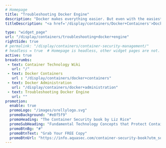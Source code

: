 ```yaml
---
# Homepage
title: "Troubleshooting Docker Engine"
description: "Docker makes everything easier. But even with the easiest platforms, sometimes you run into problems. This page gathers resources about  how to diagnose and troubleshoot problems, send logs, and communicate with the Docker Engine."
titleDescription: "<a href='/display/containers/Docker+Containers'>Docker</a> makes everything easier. But even with the easiest platforms, sometimes you run into problems. This page gathers resources about  how to diagnose and troubleshoot problems, send logs, and communicate with the Docker Engine." 

type: "widget_page"
url: "/display/containers/troubleshooting+docker+engine" 
rightSide: true 
# permalink: "/display/containers/container-security-management/"
# headless = true  # Homepage is headless, other widget pages are not.
active: true
breadcrumbs:
 - text: Container Technology Wiki
   url: "/"
 - text: Docker Containers
   url : "/display/containers/docker+containers"
 - text: Docker Administration
   url: "/display/containers/docker+administration"
 - text: Troubleshooting Docker Engine
   url: ""
promotion:
  enable: true
  promoLogo: "/images/orellylogo.svg"
  promoBackground: "#e8f5f9"
  promoHeading: "The Container Security book by Liz Rice"
  promoSubHeading: "Fundamental Technology Concepts that Protect Containerized Applications"
  promoBtnBg: "#"
  promoBtnText: "Grab Your FREE Copy"
  promoBtnUrl: "https://info.aquasec.com/container-security-book?utm_source=wiki"
---
```



